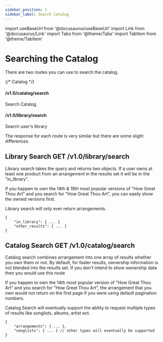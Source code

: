 ```yaml
---
sidebar_position: 1
sidebar_label: Search Catalog
---
```

import useBaseUrl from '@docusaurus/useBaseUrl'
import Link from '@docusaurus/Link'
import Tabs from '@theme/Tabs'
import TabItem from '@theme/TabItem'

# Searching the Catalog
There are two routes you can use to search the catalog. 

<div class="container" style={{ padding: 0 }}>
  <div class="row is-multiline">
    {/* Catalog */}
    <div class="col col--6">
      <Link class="card" to="/api/search-catalog" style={{ height: '100%' }}>
        <div class="card__body">
          <h4>/v1.0/catalog/search</h4>
          <p>Search Catalog</p>
        </div>
      </Link>
    </div>
    <div class="col col--6">
      <Link class="card" to="/api/search-library" style={{ height: '100%' }}>
        <div class="card__body">
          <h4>/v1.0/library/search</h4>
          <p>Search user's library</p>
        </div>
      </Link>
    </div>
  </div>
</div>


The response for each route is very similar but there are some slight differences.

## Library Search GET /v1.0/library/search

Library search takes the query and returns two objects. If a user owns at least one product from an arrangement in the results set
it will be in the "in_library".

If you happen to own the 14th & 18th most popular versions of "How Great Thou Art" and you search for "How Great Thou Art", you can easily show the owned versions first.

Library search will only ever return arrangements.

```
{
    "in_library": { ... }
    "other_results": { ... }
}
```

## Catalog Search GET /v1.0/catalog/search

Catalog search combines arrangement into one array of results whether you own them or not. By default, for faster results, ownership information is not blended into the results set. If you don't intend to show ownership data then you would
use this route

If you happen to own the 14th most popular version of "How Great Thou Art" and you search for "How Great Thou Art", the arrangement that you own would not return on the first page if you were using default pagination numbers.

Catalog Search will eventually support the ability to request multiple types of results like songlists, albums, artist ect. 

```
{
    "arrangements": { ... },
    "songlists": { ... } // other types will eventually be supported
}
```
